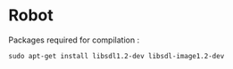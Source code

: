 # Robot


Packages required for compilation :

    sudo apt-get install libsdl1.2-dev libsdl-image1.2-dev

